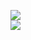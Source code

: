 [![](https://img.shields.io/badge/Made%20With-Github%20Spray-lightgrey.svg?style=for-the-badge&logo=github)](https://github.com/Annihil/github-spray#27803)  
[![](https://i.imgur.com/2DrTn0Z.gif)](https://github.com/Annihil/github-spray)